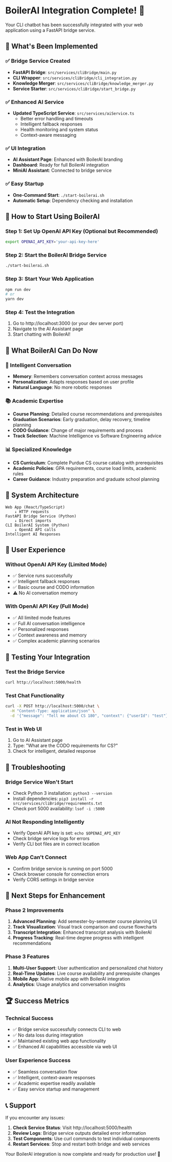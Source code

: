# BoilerAI Integration Complete! 🤖

Your CLI chatbot has been successfully integrated with your web application using a FastAPI bridge service.

## 🎉 What's Been Implemented

### ✅ Bridge Service Created
- **FastAPI Bridge**: `src/services/cliBridge/main.py` 
- **CLI Wrapper**: `src/services/cliBridge/cli_integration.py`
- **Knowledge Merger**: `src/services/cliBridge/knowledge_merger.py`
- **Service Starter**: `src/services/cliBridge/start_bridge.py`

### ✅ Enhanced AI Service  
- **Updated TypeScript Service**: `src/services/aiService.ts`
  - Better error handling and timeouts
  - Intelligent fallback responses
  - Health monitoring and system status
  - Context-aware messaging

### ✅ UI Integration
- **AI Assistant Page**: Enhanced with BoilerAI branding
- **Dashboard**: Ready for full BoilerAI integration
- **MiniAI Assistant**: Connected to bridge service

### ✅ Easy Startup
- **One-Command Start**: `./start-boilerai.sh`
- **Automatic Setup**: Dependency checking and installation

## 🚀 How to Start Using BoilerAI

### Step 1: Set Up OpenAI API Key (Optional but Recommended)
```bash
export OPENAI_API_KEY='your-api-key-here'
```

### Step 2: Start the BoilerAI Bridge Service
```bash
./start-boilerai.sh
```

### Step 3: Start Your Web Application
```bash
npm run dev
# or
yarn dev
```

### Step 4: Test the Integration
1. Go to http://localhost:3000 (or your dev server port)
2. Navigate to the AI Assistant page
3. Start chatting with BoilerAI!

## 🎯 What BoilerAI Can Do Now

### 🧠 Intelligent Conversation
- **Memory**: Remembers conversation context across messages
- **Personalization**: Adapts responses based on user profile
- **Natural Language**: No more robotic responses

### 📚 Academic Expertise
- **Course Planning**: Detailed course recommendations and prerequisites
- **Graduation Scenarios**: Early graduation, delay recovery, timeline planning
- **CODO Guidance**: Change of major requirements and process
- **Track Selection**: Machine Intelligence vs Software Engineering advice

### 📊 Specialized Knowledge
- **CS Curriculum**: Complete Purdue CS course catalog with prerequisites
- **Academic Policies**: GPA requirements, course load limits, academic rules
- **Career Guidance**: Industry preparation and graduate school planning

## 🔧 System Architecture

```
Web App (React/TypeScript)
    ↓ HTTP requests
FastAPI Bridge Service (Python)
    ↓ Direct imports
CLI BoilerAI System (Python)
    ↓ OpenAI API calls
Intelligent AI Responses
```

## 🎨 User Experience

### Without OpenAI API Key (Limited Mode)
- ✅ Service runs successfully
- ✅ Intelligent fallback responses
- ✅ Basic course and CODO information
- ⚠️ No AI conversation memory

### With OpenAI API Key (Full Mode) 
- ✅ All limited mode features
- ✅ Full AI conversation intelligence
- ✅ Personalized responses
- ✅ Context awareness and memory
- ✅ Complex academic planning scenarios

## 📝 Testing Your Integration

### Test the Bridge Service
```bash
curl http://localhost:5000/health
```

### Test Chat Functionality
```bash
curl -X POST http://localhost:5000/chat \
  -H "Content-Type: application/json" \
  -d '{"message": "Tell me about CS 180", "context": {"userId": "test"}}'
```

### Test in Web UI
1. Go to AI Assistant page
2. Type: "What are the CODO requirements for CS?"
3. Check for intelligent, detailed response

## 🚨 Troubleshooting

### Bridge Service Won't Start
- Check Python 3 installation: `python3 --version`
- Install dependencies: `pip3 install -r src/services/cliBridge/requirements.txt`
- Check port 5000 availability: `lsof -i :5000`

### AI Not Responding Intelligently
- Verify OpenAI API key is set: `echo $OPENAI_API_KEY`
- Check bridge service logs for errors
- Verify CLI bot files are in correct location

### Web App Can't Connect
- Confirm bridge service is running on port 5000
- Check browser console for connection errors
- Verify CORS settings in bridge service

## 🔮 Next Steps for Enhancement

### Phase 2 Improvements
1. **Advanced Planning**: Add semester-by-semester course planning UI
2. **Track Visualization**: Visual track comparison and course flowcharts  
3. **Transcript Integration**: Enhanced transcript analysis with BoilerAI
4. **Progress Tracking**: Real-time degree progress with intelligent recommendations

### Phase 3 Features
1. **Multi-User Support**: User authentication and personalized chat history
2. **Real-Time Updates**: Live course availability and prerequisite changes
3. **Mobile App**: Native mobile app with BoilerAI integration
4. **Analytics**: Usage analytics and conversation insights

## 🏆 Success Metrics

### Technical Success
- ✅ Bridge service successfully connects CLI to web
- ✅ No data loss during integration
- ✅ Maintained existing web app functionality
- ✅ Enhanced AI capabilities accessible via web UI

### User Experience Success  
- ✅ Seamless conversation flow
- ✅ Intelligent, context-aware responses
- ✅ Academic expertise readily available
- ✅ Easy service startup and management

## 📞 Support

If you encounter any issues:

1. **Check Service Status**: Visit http://localhost:5000/health
2. **Review Logs**: Bridge service outputs detailed error information
3. **Test Components**: Use curl commands to test individual components
4. **Restart Services**: Stop and restart both bridge and web services

Your BoilerAI integration is now complete and ready for production use! 🎉